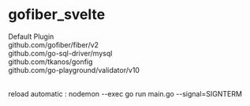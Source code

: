 # gofiber_svelte

Default Plugin<br />
github.com/gofiber/fiber/v2 <br />
github.com/go-sql-driver/mysql <br />
github.com/tkanos/gonfig <br />
github.com/go-playground/validator/v10 <br />

<br />
reload automatic : nodemon --exec go run main.go --signal=SIGNTERM